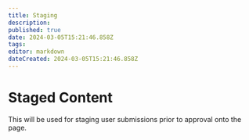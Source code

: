 ```yaml
---
title: Staging
description: 
published: true
date: 2024-03-05T15:21:46.858Z
tags: 
editor: markdown
dateCreated: 2024-03-05T15:21:46.858Z
---
```


# Staged Content
This will be used for staging user submissions prior to approval onto the page.
